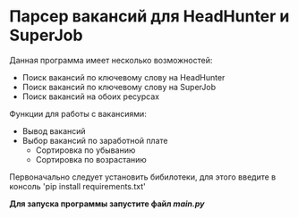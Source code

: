 # Парсер вакансий для HeadHunter и SuperJob

Данная программа имеет несколько возможностей:
- Поиск вакансий по ключевому слову на HeadHunter
- Поиск вакансий по ключевому слову на SuperJob
- Поиск вакансий на обоих ресурсах

Функции для работы с вакансиями:
- Вывод вакансий
- Выбор вакансий по заработной плате
  - Сортировка по убыванию
  - Сортировка по возрастанию

Первоначально следует установить бибилотеки, для этого введите в консоль 'pip install requirements.txt'

**Для запуска программы запустите файл _main.py_**
